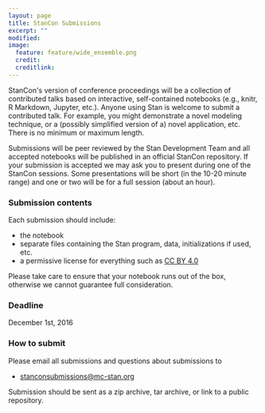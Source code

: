 ```yaml
---
layout: page
title: StanCon Submissions
excerpt: ""
modified:
image:
  feature: feature/wide_ensemble.png
  credit:
  creditlink:
---
```


StanCon's version of conference proceedings will be a collection of contributed
talks based on interactive, self-contained notebooks (e.g., knitr, R Markdown,
Jupyter, etc.). Anyone using Stan is welcome to submit a contributed talk. For
example, you might demonstrate a novel modeling technique, or a (possibly
simplified version of a) novel application, etc. There is no minimum or maximum
length.

Submissions will be peer reviewed by the Stan Development Team and all accepted
notebooks will be published in an official StanCon repository. If your
submission is accepted we may ask you to present during one of the StanCon
sessions. Some presentations will be short (in the 10-20 minute range) and one
or two will be for a full session (about an hour).

### Submission contents

Each submission should include:

* the notebook
* separate files containing the Stan program, data, initializations if used, etc.
* a permissive license for everything such as [CC BY 4.0](https://creativecommons.org/licenses/by/4.0/)

Please take care to ensure that your notebook runs out of the box, otherwise we
cannot guarantee full consideration.

### Deadline

December 1st, 2016

### How to submit

Please email all submissions and questions about submissions to

* <stanconsubmissions@mc-stan.org>

Submission should be sent as a zip archive, tar archive, or link to a public repository.
